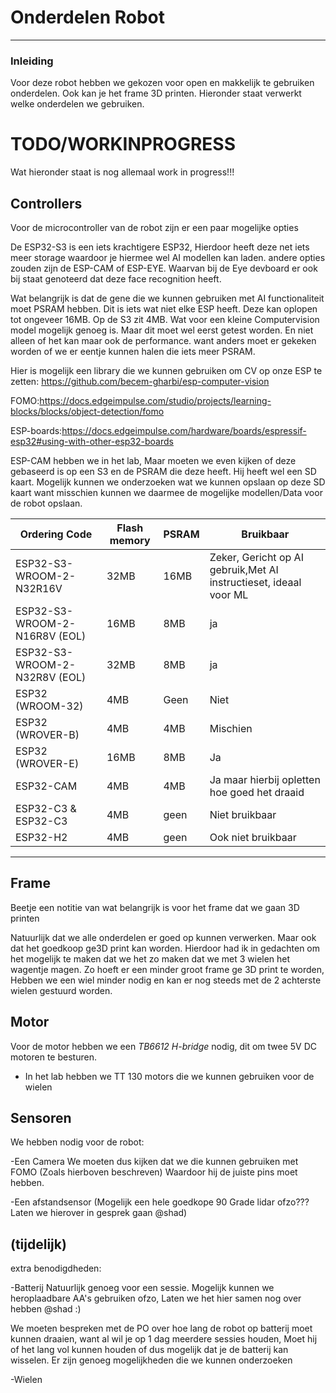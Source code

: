 # Onderdelen Robot
---
### Inleiding
Voor deze robot hebben we gekozen voor open en makkelijk te gebruiken onderdelen. Ook kan je het frame 3D printen. Hieronder staat verwerkt welke onderdelen we gebruiken.

# TODO/WORKINPROGRESS
Wat hieronder staat is nog allemaal work in progress!!!

## Controllers
Voor de microcontroller van de robot zijn er een paar mogelijke opties

De ESP32-S3 is een iets krachtigere ESP32, Hierdoor heeft deze net iets meer storage waardoor je hiermee wel AI modellen kan laden. andere opties zouden zijn de ESP-CAM of ESP-EYE. Waarvan bij de Eye devboard er ook bij staat genoteerd dat deze face recognition heeft. 

Wat belangrijk is dat de gene die we kunnen gebruiken met AI functionaliteit moet PSRAM hebben. Dit is iets wat niet elke ESP heeft. Deze kan oplopen tot ongeveer 16MB. Op de S3 zit 4MB. Wat voor een kleine Computervision model mogelijk genoeg is. Maar dit moet wel eerst getest worden. En niet alleen of het kan maar ook de performance. want anders moet er gekeken worden of we er eentje kunnen halen die iets meer PSRAM.

Hier is mogelijk een library die we kunnen gebruiken om CV op onze ESP te zetten:
https://github.com/becem-gharbi/esp-computer-vision

FOMO:https://docs.edgeimpulse.com/studio/projects/learning-blocks/blocks/object-detection/fomo

ESP-boards:https://docs.edgeimpulse.com/hardware/boards/espressif-esp32#using-with-other-esp32-boards

ESP-CAM hebben we in het lab, Maar moeten we even kijken of deze gebaseerd is op een S3 en de PSRAM die deze heeft. Hij heeft wel een SD kaart. Mogelijk kunnen we onderzoeken wat we kunnen opslaan op deze SD kaart want misschien kunnen we daarmee de mogelijke modellen/Data voor de robot opslaan.

| Ordering Code                 | Flash memory | PSRAM | Bruikbaar                                                         |
| ----------------------------- | ------------ | ----- | ----------------------------------------------------------------- |
| ESP32-S3-WROOM-2-N32R16V      | 32MB         | 16MB  | Zeker, Gericht op AI gebruik,Met AI instructieset, ideaal voor ML |
| ESP32-S3-WROOM-2-N16R8V (EOL) | 16MB         | 8MB   | ja                                                                |
| ESP32-S3-WROOM-2-N32R8V (EOL) | 32MB         | 8MB   | ja                                                                |
| ESP32 (WROOM-32)              | 4MB          | Geen  | Niet                                                              |
| ESP32 (WROVER-B)              | 4MB          | 4MB   | Mischien                                                          |
| ESP32 (WROVER-E)              | 16MB         | 8MB   | Ja                                                                |
| ESP32-CAM                     | 4MB          | 4MB   | Ja maar hierbij opletten hoe goed het draaid                      |
| ESP32-C3 & ESP32-C3           | 4MB          | geen  | Niet bruikbaar                                                    |
| ESP32-H2                      | 4MB          | geen  | Ook niet bruikbaar                                                |



---

## Frame

Beetje een notitie van wat belangrijk is voor het frame dat we gaan 3D printen

Natuurlijk dat we alle onderdelen er goed op kunnen verwerken. Maar ook dat het goedkoop ge3D print kan worden.
Hierdoor had ik in gedachten om het mogelijk te maken dat we het zo maken dat we met 3 wielen het wagentje magen.
Zo hoeft er een minder groot frame ge 3D print te worden, Hebben we een wiel minder nodig en kan er nog steeds met de 2 achterste wielen gestuurd worden.

## Motor

Voor de motor hebben we een *TB6612 H-bridge* nodig, dit om twee 5V DC motoren te besturen.
- In het lab hebben we TT 130 motors die we kunnen gebruiken voor de wielen

## Sensoren

We hebben nodig voor de robot:

-Een Camera
We moeten dus kijken dat we die kunnen gebruiken met FOMO (Zoals hierboven beschreven)
Waardoor hij de juiste pins moet hebben.

-Een afstandsensor
(Mogelijk een hele goedkope 90 Grade lidar ofzo??? Laten we hierover in gesprek gaan @shad)


## (tijdelijk)
extra benodigdheden:

-Batterij
Natuurlijk genoeg voor een sessie. Mogelijk kunnen we heroplaadbare AA's gebruiken ofzo, Laten we het hier samen nog over hebben @shad :)

We moeten bespreken met de PO over hoe lang de robot op batterij moet kunnen draaien, want al wil je op 1 dag meerdere sessies houden, Moet hij of het lang vol kunnen houden of dus mogelijk dat je de batterij kan wisselen. Er zijn genoeg mogelijkheden die we kunnen onderzoeken

-Wielen
